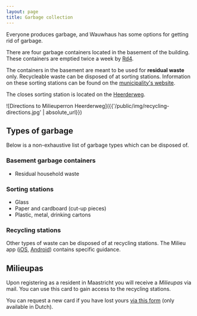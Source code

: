 ```yaml
---
layout: page
title: Garbage collection
---
```


Everyone produces garbage, and Wauwhaus has some options for getting rid of garbage.

There are four garbage containers located in the basement of the building. These containers are emptied twice a week by [Rd4](https://rd4.nl). 

The containers in the basement are meant to be used for **residual waste** only. Recycleable waste can be disposed of at sorting stations. Information on these sorting stations can be found on the [municipality's website](https://www.gemeentemaastricht.nl/en/waste-and-environment/sorting-stations-and-recycling-centres).

The closes sorting station is located on the [Heerderweg](https://goo.gl/maps/RF9L6W1z1LEdk4Lg7).

![Directions to Milieuperron Heerderweg]({{'/public/img/recycling-directions.jpg' | absolute_url}})

## Types of garbage

Below is a non-exhaustive list of garbage types which can be disposed of.

### Basement garbage containers

- Residual household waste

### Sorting stations

- Glass
- Paper and cardboard (cut-up pieces)
- Plastic, metal, drinking cartons

### Recycling stations

Other types of waste can be disposed of at recycling stations. The Milieu app ([iOS](https://apps.apple.com/nl/app/rd4-afvalapp/id591598067), [Android](https://play.google.com/store/apps/details?id=nl.rd4.droid)) contains specific guidance.

## Milieupas

Upon registering as a resident in Maastricht you will receive a *Milieupas* via mail. You can use this card to gain access to the recycling stations.

You can request a new card if you have lost yours [via this form](https://www.besteuitafval.nl/milieupas-aanvragen) (only available in Dutch).